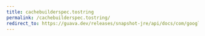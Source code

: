 ```yaml
---
title: cachebuilderspec.tostring
permalink: /cachebuilderspec.tostring/
redirect_to: https://guava.dev/releases/snapshot-jre/api/docs/com/google/common/cache/CacheBuilderSpec.html#toString--
---
```


